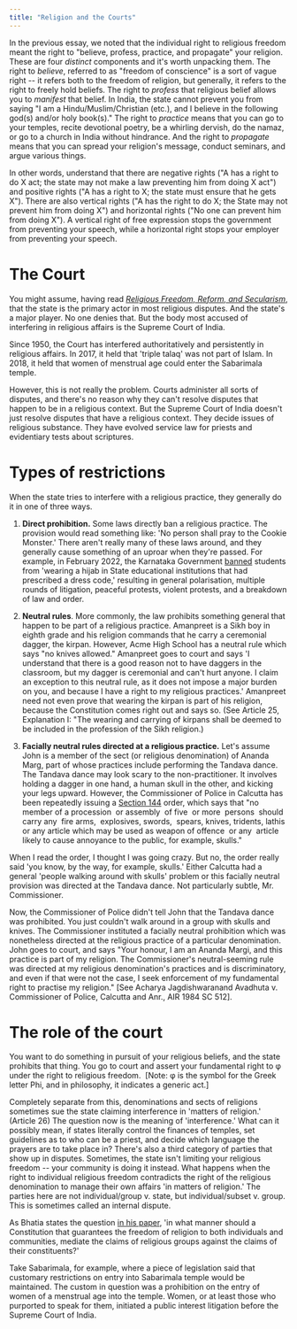 ```yaml
---
title: "Religion and the Courts"
---
```


In the previous essay, we noted that the individual right to religious freedom meant the right to "believe, profess, practice, and propagate" your religion. These are four *distinct* components and it's worth unpacking them. The right to *believe*, referred to as "freedom of conscience" is a sort of vague right -- it refers both to the freedom of religion, but generally, it refers to the right to freely hold beliefs. The right to *profess* that religious belief allows you to *manifest* that belief. In India, the state cannot prevent you from saying "I am a Hindu/Muslim/Christian (etc.), and I believe in the following god(s) and/or holy book(s)." The right to *practice* means that you can go to your temples, recite devotional poetry, be a whirling dervish, do the namaz, or go to a church in India without hindrance. And the right to *propagate* means that you can spread your religion's message, conduct seminars, and argue various things.

In other words, understand that there are negative rights ("A has a right to do X act; the state may not make a law preventing him from doing X act") and positive rights ("A has a right to X; the state must ensure that he gets X"). There are also vertical rights ("A has the right to do X; the State may not prevent him from doing X")  and horizontal rights ("No one can prevent him from doing X"). A vertical right of free expression stops the government from preventing your speech, while a horizontal right stops your employer  from preventing your speech.

The Court
=========

You might assume, having read [*Religious Freedom, Reform, and Secularism*](https://nihalsahu.net/law-and-religion-in-india), that the state is the primary actor in most religious disputes. And the state's a major player. No one denies that. But the body most accused of interfering in religious affairs is the Supreme Court of India. 

Since 1950, the Court has interfered authoritatively and persistently in religious affairs. In 2017, it held that 'triple talaq' was not part of Islam. In 2018, it held that women of menstrual age could enter the Sabarimala temple. 

However, this is not really the problem. Courts administer all sorts of disputes, and there's no reason why they can't resolve disputes that happen to be in a religious context. But the Supreme Court of India doesn't just resolve disputes that have a religious context. They decide issues of religious substance. They have evolved service law for priests and evidentiary tests about scriptures. 

Types of restrictions
=====================

When the state tries to interfere with a religious practice, they generally do it in one of three ways. 
1. **Direct prohibition.** Some laws directly ban a religious practice. The provision would read something like: 'No person shall pray to the Cookie Monster.' There aren't really many of these laws around, and they generally cause something of an uproar when they're passed. For example, in February 2022, the Karnataka Government [banned](https://www.scobserver.in/journal/karnataka-government-order-on-dress-code-for-students/) students from 'wearing a hijab in State educational institutions that had prescribed a dress code,' resulting in general polarisation, multiple rounds of litigation, peaceful protests, violent protests, and a breakdown of law and order.

2. **Neutral rules**. More commonly, the law prohibits something general that happen to be part of a religious practice. Amanpreet is a Sikh boy in eighth grade and his religion commands that he carry a ceremonial dagger, the kirpan. However, Acme High School has a neutral rule which says "no knives allowed." Amanpreet goes to court and says 'I understand that there is a good reason not to have daggers in the classroom, but my dagger is ceremonial and can't hurt anyone. I claim an exception to this neutral rule, as it does not impose a major burden on you, and because I have a right to my religious practices.' Amanpreet need not even prove that wearing the kirpan is part of his religion, because the Constitution comes right out and says so. (See Article 25, Explanation I: "The wearing and carrying of kirpans shall be deemed to be included in the profession of the Sikh religion.)

3. **Facially neutral rules directed at a religious practice.** Let's assume John is a member of the sect (or religious denomination) of Ananda Marg, part of whose practices include performing the Tandava dance. The Tandava dance may look scary to the non-practitioner. It involves holding a dagger in one hand, a human skull in the other, and kicking your legs upward. However, the Commissioner of Police in Calcutta has been repeatedly issuing a [Section 144](https://indiankanoon.org/doc/930621/) order, which says that "no member of a procession  or assembly  of five  or more  persons  should carry any  fire arms,  explosives, swords,  spears, knives, tridents, lathis  or any article which may be used as weapon of offence  or any  article likely to cause annoyance to the public, for example, skulls."

When I read the order, I thought I was going crazy. But no, the order really said 'you know, by the way, for example, skulls.' Either Calcutta had a general 'people walking around with skulls' problem or this facially neutral provision was directed at the Tandava dance. Not particularly subtle, Mr. Commissioner.

Now, the Commissioner of Police didn't tell John that the Tandava dance was prohibited. You just couldn't walk around in a group with skulls and knives. The Commissioner instituted a facially neutral prohibition which was nonetheless directed at the religious practice of a particular denomination. John goes to court, and says "Your honour, I am an Ananda Margi, and this practice is part of my religion. The Commissioner's neutral-seeming rule was directed at my religious denomination's practices and is discriminatory, and even if that were not the case, I seek enforcement of my fundamental right to practise my religion." [See Acharya Jagdishwaranand Avadhuta v. Commissioner of Police, Calcutta and Anr., AIR 1984 SC 512].

The role of the court
=====================

You want to do something in pursuit of your religious beliefs, and the state prohibits that thing. You go to court and assert your fundamental right to φ under the right to religious freedom.  [Note: φ is the symbol for the Greek letter Phi, and in philosophy, it indicates a generic act.]

Completely separate from this, denominations and sects of religions sometimes sue the state claiming interference in 'matters of religion.' (Article 26) The question now is the meaning of 'interference.' What can it possibly mean, if states literally control the finances of temples, set guidelines as to who can be a priest, and decide which language the prayers are to take place in?
There's also a third category of parties that show up in disputes. Sometimes, the state isn't limiting your religious freedom -- your community is doing it instead. What happens when the right to individual religious freedom contradicts the right of the religious denomination to manage their own affairs 'in matters of religion.' The parties here are not individual/group v. state, but individual/subset v. group. This is sometimes called an internal dispute.

As Bhatia states the question [in his paper](https://www.cambridge.org/core/journals/global-constitutionalism/article/abs/freedom-from-community-individual-rights-group-life-state-authority-and-religious-freedom-under-the-indian-constitution/6BC323DA5683AC163A15B85A173A8DC6), 'in what manner should a Constitution that guarantees the freedom of religion to both individuals and communities, mediate the claims of religious groups against the claims of their constituents?'

Take Sabarimala, for example, where a piece of legislation said that customary restrictions on entry into Sabarimala temple would be maintained. The custom in question was a prohibition on the entry of women of a menstrual age into the temple. Women, or at least those who purported to speak for them, initiated a public interest litigation before the Supreme Court of India.


